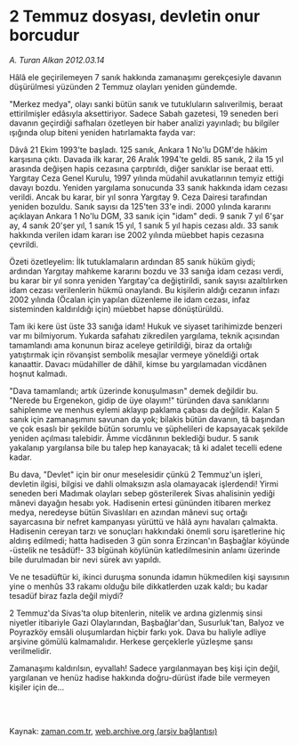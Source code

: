 # 2 Temmuz dosyası, devletin onur borcudur

*A. Turan Alkan 2012.03.14*

<td class="columnist-detail">
<p>Hâlâ ele geçirilemeyen 7 sanık hakkında zamanaşımı gerekçesiyle davanın düşürülmesi yüzünden 2 Temmuz olayları yeniden gündemde.</p>
<p>
<div id="haberMetinDiv">
<p>"Merkez medya", olayı sanki bütün sanık ve tutukluların salıverilmiş, beraat ettirilmişler edâsıyla aksettiriyor. Sadece Sabah gazetesi, 19 seneden beri davanın geçirdiği safhaları özetleyen bir haber analizi yayınladı; bu bilgiler ışığında olup biteni yeniden hatırlamakta fayda var:
<p>Dâvâ 21 Ekim 1993'te başladı. 125 sanık, Ankara 1 No'lu DGM'de hâkim karşısına çıktı. Davada ilk karar, 26 Aralık 1994'te geldi. 85 sanık, 2 ila 15 yıl arasında değişen hapis cezasına çarptırıldı, diğer sanıklar ise beraat etti. Yargıtay Ceza Genel Kurulu, 1997 yılında müdahil avukatlarının temyiz ettiği davayı bozdu. Yeniden yargılama sonucunda 33 sanık hakkında idam cezası verildi. Ancak bu karar, bir yıl sonra Yargıtay 9. Ceza Dairesi tarafından yeniden bozuldu. Sanık sayısı da 125'ten 33'e indi. 2000 yılında kararını açıklayan Ankara 1 No'lu DGM, 33 sanık için "idam" dedi. 9 sanık 7 yıl 6'şar ay, 4 sanık 20'şer yıl, 1 sanık 15 yıl, 1 sanık 5 yıl hapis cezası aldı. 33 sanık hakkında verilen idam kararı ise 2002 yılında müebbet hapis cezasına çevrildi.
<p>Özeti özetleyelim: İlk tutuklamaların ardından 85 sanık hüküm giydi; ardından Yargıtay mahkeme kararını bozdu ve 33 sanığa idam cezası verdi, bu karar bir yıl sonra yeniden Yargıtay'ca değiştirildi, sanık sayısı azaltılırken idam cezası verilenlerin hükmü onaylandı. Bu kişilerin aldığı cezanın infazı 2002 yılında (Öcalan için yapılan düzenleme ile idam cezası, infaz sisteminden kaldırıldığı için) müebbet hapse dönüştürüldü.
<p>Tam iki kere üst üste 33 sanığa idam! Hukuk ve siyaset tarihimizde benzeri var mı bilmiyorum. Yukarda safahatı zikredilen yargılama, teknik açısından tamamlandı ama konunun biraz aceleye getirildiği, biraz da ortalığı yatıştırmak için rövanşist sembolik mesajlar vermeye yöneldiği ortak kanaattir. Davacı müdahiller de dâhil, kimse bu yargılamadan vicdânen hoşnut kalmadı.
<p>"Dava tamamlandı; artık üzerinde konuşulmasın" demek değildir bu. "Nerede bu Ergenekon, gidip de üye olayım!" türünden dava sanıklarını sahiplenme ve menhus eylemi aklayıp paklama çabası da değildir. Kalan 5 sanık için zamanaşımını savunan da yok; bilakis bütün davanın, tâ başından ve çok esaslı bir şekilde bütün sorumlu ve şüphelileri de kapsayacak şekilde yeniden açılması talebidir. Âmme vicdânının beklediği budur. 5 sanık yakalanıp yargılansa bile bu talep hep kanayacak; tâ ki adalet tecelli edene kadar.
<p>Bu dava, "Devlet" için bir onur meselesidir çünkü 2 Temmuz'un işleri, devletin ilgisi, bilgisi ve dahli olmaksızın asla olamayacak işlerdendi! Yirmi seneden beri Madımak olayları sebep gösterilerek Sivas ahalisinin yediği mânevi dayağın hesabı yok. Hadisenin ertesi gününden itibaren merkez medya, neredeyse bütün Sivaslıları en azından mânevi suç ortağı sayarcasına bir nefret kampanyası yürüttü ve hâlâ aynı havaları çalmakta. Hadisenin cereyan tarzı ve sonuçları hakkındaki önemli soru işaretlerine hiç aldırış edilmedi; hatta hadiseden 3 gün sonra Erzincan'ın Başbağlar köyünde -üstelik ne tesâdüf!- 33 bîgünah köylünün katledilmesinin anlamı üzerinde bile durulmadan bir nevi sürek avı yapıldı.
<p>Ve ne tesadüftür ki, ikinci duruşma sonunda idamın hükmedilen kişi sayısının yine o menhûs 33 rakamı olduğu bile dikkatlerden uzak kaldı; bu kadar tesadüf biraz fazla değil miydi?
<p>2 Temmuz'da Sivas'ta olup bitenlerin, nitelik ve ardına gizlenmiş sinsi niyetler itibariyle Gazi Olaylarından, Başbağlar'dan, Susurluk'tan, Balyoz ve Poyrazköy emsâli oluşumlardan hiçbir farkı yok. Dava bu haliyle adliye arşivine gömülü kalmamalıdır. Herkese gerçeklerle yüzleşme şansı verilmelidir.
<p>Zamanaşımı kaldırılsın, eyvallah! Sadece yargılanmayan beş kişi için değil, yargılanan ve henüz hadise hakkında doğru-dürüst ifade bile vermeyen kişiler için de...</p></p></p></p></p></p></p></p></p></div>
</p>


<p><br>
		 </br></p></td>

Kaynak: [zaman.com.tr](http://zaman.com.tr/yazar.do?yazino=1258438), [web.archive.org (arşiv bağlantısı)](http://web.archive.org/web/20120317155307/http://www.zaman.com.tr:80/yazar.do?yazino=1258438)
